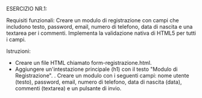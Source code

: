 ESERCIZIO NR.1: 

Requisiti funzionali: 
Creare un modulo di registrazione con campi che includono testo, password, email, numero di telefono, data di nascita e una textarea per i commenti. Implementa la validazione nativa di HTML5 per tutti i campi.

Istruzioni:

- Creare un file HTML chiamato form-registrazione.html.
- Aggiungere un'intestazione principale (h1) con il testo "Modulo di Registrazione".
. Creare un modulo con i seguenti campi: nome utente (testo), password, email, numero di telefono, data di nascita (data), commenti (textarea) e un pulsante di invio.